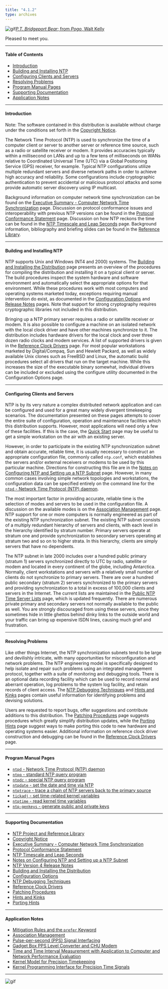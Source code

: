```yaml
---
title: "4.1.2"
type: archives
---
```


![gif](/archives/pic/barnstable.gif)[_P.T. Bridgeport Bear_; from _Pogo_, Walt Kelly](/reflib/pictures/)

Pleased to meet you.  

* * *

#### Table of Contents

*  [Introduction](#introduction)
*  [Building and Installing NTP](#building-and-installing-ntp)
*  [Configuring Clients and Servers](#configuring-clients-and-servers)
*  [Resolving Problems](#resolving-problems)
*  [Program Manual Pages](#program-manual-pages)
*  [Supporting Documentation](#supporting-documentation)
*  [Application Notes](#application-notes)

* * *

#### Introduction

Note: The software contained in this distribution is available without charge under the conditions set forth in the [Copyright Notice](/archives/4.1.2/copyright/).

The Network Time Protocol (NTP) is used to synchronize the time of a computer client or server to another server or reference time source, such as a radio or satellite receiver or modem. It provides accuracies typically within a millisecond on LANs and up to a few tens of milliseconds on WANs relative to Coordinated Universal Time (UTC) via a Global Positioning Service (GPS) receiver, for example. Typical NTP configurations utilize multiple redundant servers and diverse network paths in order to achieve high accuracy and reliability. Some configurations include cryptographic authentication to prevent accidental or malicious protocol attacks and some provide automatic server discovery using IP multicast.

Background information on computer network time synchronization can be found on the [Executive Summary - Computer Network Time Synchronization](/archives/4.1.2/exec/) page. Discussion on protocol conformance issues and interoperability with previous NTP versions can be found in the [Protocol Conformance Statement](/archives/4.1.2/biblio/) page. Discussion on how NTP reckons the time can be found in the [NTP Timescale and Leap Seconds](/archives/4.1.2/leap/) page. Background information, bibliography and briefing slides can be found in the [Reference Library](/reflib/).

* * *

#### Building and Installing NTP

NTP supports Unix and Windows (NT4 and 2000) systems. The [Building and Installing the Distribution](/archives/4.1.2/build/) page presents an overview of the procedures for compiling the distribution and installing it on a typical client or server. The build procedures inspect the system hardware and software environment and automatically select the appropriate options for that environment. While these procedures work with most computers and operating systems marketed today, exceptions requiring manual intervention do exist, as documented in the [Configuration Options](/archives/4.1.2/config/) and [Release Notes](/archives/4.1.2/release/) pages. Note that support for strong cryptography requires cryptographic libraries not included in this distribution.

Bringing up a NTP primary server requires a radio or satellite receiver or modem. It is also possible to configure a machine on an isolated network with the local clock driver and have other machines synchronize to it. The distribution includes hardware drivers for the local clock and over three dozen radio clocks and modem services. A list of supported drivers is given in the [Reference Clock Drivers](/archives/4.1.2/refclock/) page. For most popular workstations marketed by Digital/Compaq, Sun and Hewlett Packard, as well as widely available Unix clones such as FreeBSD and Linux, the automatic build procedures select all drivers that run on the target machine. While this increases the size of the executable binary somewhat, individual drivers can be included or excluded using the configure utility documented in the Configuration Options page.

* * *

#### Configuring Clients and Servers

NTP is by its very nature a complex distributed network application and can be configured and used for a great many widely divergent timekeeping scenarios. The documentation presented on these pages attempts to cover the entire suite of configuration, operation and maintenance facilities which this distribution supports. However, most applications will need only a few of these facilities. If this is the case, the [Quick Start](/archives/4.1.2/quick/) page may be useful to get a simple workstation on the air with an existing server.

However, in order to participate in the existing NTP synchronization subnet and obtain accurate, reliable time, it is usually necessary to construct an appropriate configuration file, commonly called <code>ntp.conf</code>, which establishes the servers and/or external receivers or modems to be used by this particular machine. Directions for constructing this file are in the [Notes on Configuring NTP and Setting up a NTP Subnet](/archives/4.1.2/notes/) page. However, in many common cases involving simple network topologies and workstations, the configuration data can be specified entirely on the command line for the [<code>ntpd</code> - Network Time Protocol (NTP) daemon](/archives/4.1.2/ntpd/).

The most important factor in providing accurate, reliable time is the selection of modes and servers to be used in the configuration file. A discussion on the available modes is on the [Association Management](/archives/4.1.2/assoc/) page. NTP support for one or more computers is normally engineered as part of the existing NTP synchronization subnet. The existing NTP subnet consists of a multiply redundant hierarchy of servers and clients, with each level in the hierarchy identified by stratum number. Primary servers operate at stratum one and provide synchronization to secondary servers operating at stratum two and so on to higher strata. In this hierarchy, clients are simply servers that have no dependents.

The NTP subnet in late 2000 includes over a hundred public primary (stratum 1) servers synchronized directly to UTC by radio, satellite or modem and located in every continent of the globe, including Antarctica. Normally, client workstations and servers with a relatively small number of clients do not synchronize to primary servers. There are over a hundred public secondary (stratum 2) servers synchronized to the primary servers and providing synchronization to a total in excess of 100,000 clients and servers in the Internet. The current lists are maintained in the [Public NTP Time Server Lists](/support/servers/) page, which is updated frequently. There are numerous private primary and secondary servers not normally available to the public as well. You are strongly discouraged from using these servers, since they sometimes hide in little ghettos behind dinky links to the outside world and your traffic can bring up expensive ISDN lines, causing much grief and frustration.

* * *

#### Resolving Problems

Like other things Internet, the NTP synchronization subnets tend to be large and devilishly intricate, with many opportunities for misconfiguration and network problems. The NTP engineering model is specifically designed to help isolate and repair such problems using an integrated management protocol, together with a suite of monitoring and debugging tools. There is an optional data recording facility which can be used to record normal and aberrant operation, log problems to the system log facility, and retain records of client access. The [NTP Debugging Techniques](/archives/4.1.2/debug/) and [Hints and Kinks](/archives/4.1.2/hints/) pages contain useful information for identifying problems and devising solutions.

Users are requested to report bugs, offer suggestions and contribute additions to this distribution. The [Patching Procedures](/archives/4.1.2/patches) page suggests procedures which greatly simplify distribution updates, while the [Porting Hints](/archives/4.1.2/porting) page suggest ways to make porting this code to new hardware and operating systems easier. Additional information on reference clock driver construction and debugging can be found in the [Reference Clock Drivers](/archives/4.1.2/refclock/) page.

* * *

#### Program Manual Pages

*   [<code>ntpd</code> - Network Time Protocol (NTP) daemon](/archives/4.1.2/ntpd/)
*   [<code>ntpq</code> - standard NTP query program](/archives/4.1.2/ntpq/)
*   [<code>ntpdc</code> - special NTP query program](/archives/4.1.2/ntpdc/)
*   [<code>ntpdate</code> - set the date and time via NTP](/archives/4.1.2/ntpdate/)
*   [<code>ntptrace</code> - trace a chain of NTP servers back to the primary source](/archives/4.1.2/ntptrace/)
*   [<code>tickadj</code> - set time-related kernel variables](/archives/4.1.2/tickadj/)
*   [<code>ntptime</code> - read kernel time variables](/archives/4.1.2/ntptime/)
*   [<code>ntp-genkeys</code> - generate public and private keys](/archives/4.1.2/genkeys/)

* * *

#### Supporting Documentation

*   [NTP Project and Reference Library](/reflib/ntp/)
*   [Copyright Notice](/archives/4.1.2/copyright/)
*   [Executive Summary - Computer Network Time Synchronization](/archives/4.1.2/exec/)
*   [Protocol Conformance Statement](/archives/4.1.2/biblio/)
*   [NTP Timescale and Leap Seconds](/archives/4.1.2/leap/)
*   [Notes on Configuring NTP and Setting up a NTP Subnet](/archives/4.1.2/notes/)
*   [NTP Version 4 Release Notes](/archives/4.1.2/release/)
*   [Building and Installing the Distribution](/archives/4.1.2/build/)
*   [Configuration Options](/archives/4.1.2/config/)
*   [NTP Debugging Techniques](/archives/4.1.2/debug/)
*   [Reference Clock Drivers](/archives/4.1.2/refclock/)
*   [Patching Procedures](/archives/4.1.2/patches/)
*   [Hints and Kinks](/archives/4.1.2/hints/)
*   [Porting Hints](/archives/4.1.2/porting/)

* * *

#### Application Notes

*   [Mitigation Rules and the <code>prefer</code> Keyword](/archives/4.1.2/prefer/)
*   [Association Management](/archives/4.1.2/assoc/)
*   [Pulse-per-second (PPS) Signal Interfacing](/archives/4.1.2/pps/)
*   [Gadget Box PPS Level Converter and CHU Modem](/archives/4.1.2/gadget/)
*   [Time and Time Interval Measurement with Application to Computer and Network Performance Evaluation](/archives/4.1.2/measure/)
*   [Kernel Model for Precision Timekeeping](/archives/4.1.2/kern/)
*   [Kernel Programming Interface for Precision Time Signals](/archives/4.1.2/kernpps/)

* * *

![gif](/archives/pic/pogo1a.gif)